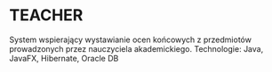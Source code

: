 # TEACHER
System wspierający wystawianie ocen końcowych z przedmiotów prowadzonych przez nauczyciela akademickiego.
Technologie: Java, JavaFX, Hibernate, Oracle DB